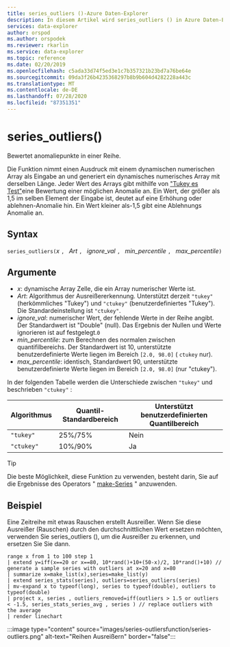 ```yaml
---
title: series_outliers ()-Azure Daten-Explorer
description: In diesem Artikel wird series_outliers () in Azure Daten-Explorer beschrieben.
services: data-explorer
author: orspod
ms.author: orspodek
ms.reviewer: rkarlin
ms.service: data-explorer
ms.topic: reference
ms.date: 02/20/2019
ms.openlocfilehash: c5ada33d74f5ed3e1c7b357321b23bd7a76be64e
ms.sourcegitcommit: 09da3f26b4235368297b8b9b604d4282228a443c
ms.translationtype: MT
ms.contentlocale: de-DE
ms.lasthandoff: 07/28/2020
ms.locfileid: "87351351"
---
```

# <a name="series_outliers"></a>series_outliers()

Bewertet anomaliepunkte in einer Reihe.

Die Funktion nimmt einen Ausdruck mit einem dynamischen numerischen Array als Eingabe an und generiert ein dynamisches numerisches Array mit derselben Länge. Jeder Wert des Arrays gibt mithilfe von ["Tukey es Test"](https://en.wikipedia.org/wiki/Outlier#Tukey.27s_test)eine Bewertung einer möglichen Anomalie an. Ein Wert, der größer als 1,5 im selben Element der Eingabe ist, deutet auf eine Erhöhung oder ablehnen-Anomalie hin. Ein Wert kleiner als-1,5 gibt eine Ablehnungs Anomalie an.

## <a name="syntax"></a>Syntax

`series_outliers(`*x* `, ` *Art* `, ` *ignore_val* `, ` *min_percentile* `, ` *max_percentile*`)`

## <a name="arguments"></a>Argumente

* *x*: dynamische Array Zelle, die ein Array numerischer Werte ist.
* *Art*: Algorithmus der Ausreißererkennung. Unterstützt derzeit `"tukey"` (herkömmliches "Tukey") und `"ctukey"` (benutzerdefiniertes "Tukey"). Die Standardeinstellung ist `"ctukey"`.
* *ignore_val*: numerischer Wert, der fehlende Werte in der Reihe angibt. Der Standardwert ist "Double" (null). Das Ergebnis der Nullen und Werte ignorieren ist auf festgelegt.`0`
* *min_percentile*: zum Berechnen des normalen zwischen quantifilbereichs. Der Standardwert ist 10, unterstützte benutzerdefinierte Werte liegen im Bereich `[2.0, 98.0]` ( `ctukey` nur).
* *max_percentile*: identisch, Standardwert 90, unterstützte benutzerdefinierte Werte liegen im Bereich `[2.0, 98.0]` (nur "ctukey").

In der folgenden Tabelle werden die Unterschiede zwischen `"tukey"` und beschrieben `"ctukey"` :

| Algorithmus | Quantil-Standardbereich | Unterstützt benutzerdefinierten Quantilbereich |
|-----------|----------------------- |--------------------------------|
| `"tukey"` | 25%/75%              | Nein                             |
| `"ctukey"`| 10%/90%              | Ja                            |

> [!TIP]
> Die beste Möglichkeit, diese Funktion zu verwenden, besteht darin, Sie auf die Ergebnisse des Operators " [make-Series](make-seriesoperator.md) " anzuwenden.

## <a name="example"></a>Beispiel

Eine Zeitreihe mit etwas Rauschen erstellt Ausreißer. Wenn Sie diese Ausreißer (Rauschen) durch den durchschnittlichen Wert ersetzen möchten, verwenden Sie series_outliers (), um die Ausreißer zu erkennen, und ersetzen Sie Sie dann.

<!-- csl: https://help.kusto.windows.net:443/Samples -->
```kusto
range x from 1 to 100 step 1 
| extend y=iff(x==20 or x==80, 10*rand()+10+(50-x)/2, 10*rand()+10) // generate a sample series with outliers at x=20 and x=80
| summarize x=make_list(x),series=make_list(y)
| extend series_stats(series), outliers=series_outliers(series)
| mv-expand x to typeof(long), series to typeof(double), outliers to typeof(double)
| project x, series , outliers_removed=iff(outliers > 1.5 or outliers < -1.5, series_stats_series_avg , series ) // replace outliers with the average
| render linechart
``` 

:::image type="content" source="images/series-outliersfunction/series-outliers.png" alt-text="Reihen Ausreißern" border="false":::
